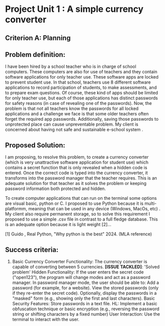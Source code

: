 # Project Unit 1 : A simple currency converter
## Criterion A: Planning

## Problem definition: 
I have been hired by a school teacher who is in charge of school computers. These computers are also for use of teachers and they contain software applications for only teacher use. These software apps are locked to prevent student use. In that school, teachers use 8 different software applications to record participation of students, to make assessments, and to prepare exam questions. Of course, these kind of apps should be limited for only teacher use, but each of those applications has distinct passwords for safety reasons (in case of revealing one of the passwords). Now, the problem is that not all teachers know the passwords for all locked applications and a challenge we face is that some older teachers often forget the required app passwords. Additionally, saving those passwords to unprotected place can cause unpreventable problem. My client is concerned about having not safe and sustainable e-school system .

## Proposed Solution:
I am proposing, to resolve this problem,  to create a currency converter (which is very unattractive software application for student use) which contains a secret function that is only revealed when a hidden code is entered. Once the correct code is typed into the currency converter, it transforms into the password manager that the teacher requires. This is an  adequate solution for that teacher as it solves the problem or keeping password information both protected and hidden.

To create computer applications that can run on the terminal some options are visual basic, python or C.
I proposed to use Python because it is multi-platformm, meaning that can be used in any device (Windows, MacOs, etc) . 
My client also require permanent storage, so to solve this requirement I proposed to use a simple .csv file in contrast to a full fledge database. This is an adequate option because it is light weight [2]...

[1] Guido , Real Python, "Why python is the best" 2024. (MLA reference)

## Success criteria:
1. Basic Currency Converter Functionality:
    The currency converter is capable of converting between 5 currencies.
   **[ISSUE TACKLED]**: 'Solved problem'
Hidden Functionality:
If the user enters the secret code ("open123"), the program will change modes and act as a password manager.
In password manager mode, the user should be able to:
Add a password (for example, for a website).
View the stored passwords (only if they re-enter the secret code).
Optionally, display the passwords in a "masked" form (e.g., showing only the first and last characters).
Basic Security Features:
Store passwords in a text file.
HL: Implement a basic obfuscation technique or basic encryption (e.g., reversing the password string or shifting characters by a fixed number) 
User Interaction:
Use the terminal to interact with the user.
